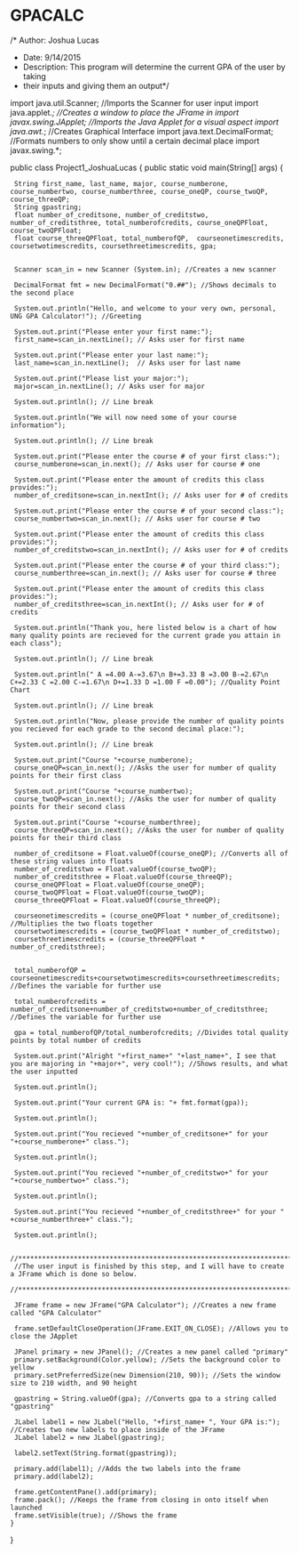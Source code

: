 # GPACALC
/* Author: Joshua Lucas
 * Date: 9/14/2015
 * Description: This program will determine the current GPA of the user by taking
 * their inputs and giving them an output*/

import java.util.Scanner; //Imports the Scanner for user input
import java.applet.*; //Creates a window to place the JFrame in
import javax.swing.JApplet; //Imports the Java Applet for a visual aspect
import java.awt.*; //Creates Graphical Interface
import java.text.DecimalFormat; //Formats numbers to only show until a certain decimal place
import javax.swing.*;
  
public class Project1_JoshuaLucas
{
    public static void main(String[] args)
    { 
      
     String first_name, last_name, major, course_numberone, course_numbertwo, course_numberthree, course_oneQP, course_twoQP, course_threeQP;
     String gpastring;
     float number_of_creditsone, number_of_creditstwo, number_of_creditsthree, total_numberofcredits, course_oneQPFloat, course_twoQPFloat;
     float course_threeQPFloat, total_numberofQP,  courseonetimescredits, coursetwotimescredits, coursethreetimescredits, gpa;
     
     
     Scanner scan_in = new Scanner (System.in); //Creates a new scanner
     
     DecimalFormat fmt = new DecimalFormat("0.##"); //Shows decimals to the second place
     
     System.out.println("Hello, and welcome to your very own, personal, UNG GPA Calculator!"); //Greeting
     
     System.out.print("Please enter your first name:");
     first_name=scan_in.nextLine(); // Asks user for first name
     
     System.out.print("Please enter your last name:");
     last_name=scan_in.nextLine();  // Asks user for last name
     
     System.out.print("Please list your major:");
     major=scan_in.nextLine(); // Asks user for major
     
     System.out.println(); // Line break
     
     System.out.println("We will now need some of your course information");
     
     System.out.println(); // Line break
      
     System.out.print("Please enter the course # of your first class:"); 
     course_numberone=scan_in.next(); // Asks user for course # one
     
     System.out.print("Please enter the amount of credits this class provides:");
     number_of_creditsone=scan_in.nextInt(); // Asks user for # of credits
     
     System.out.print("Please enter the course # of your second class:"); 
     course_numbertwo=scan_in.next(); // Asks user for course # two
     
     System.out.print("Please enter the amount of credits this class provides:");
     number_of_creditstwo=scan_in.nextInt(); // Asks user for # of credits
     
     System.out.print("Please enter the course # of your third class:"); 
     course_numberthree=scan_in.next(); // Asks user for course # three
     
     System.out.print("Please enter the amount of credits this class provides:");
     number_of_creditsthree=scan_in.nextInt(); // Asks user for # of credits
     
     System.out.println("Thank you, here listed below is a chart of how many quality points are recieved for the current grade you attain in each class");
     
     System.out.println(); // Line break
     
     System.out.println(" A =4.00 A-=3.67\n B+=3.33 B =3.00 B-=2.67\n C+=2.33 C =2.00 C-=1.67\n D+=1.33 D =1.00 F =0.00"); //Quality Point Chart
     
     System.out.println(); // Line break
     
     System.out.println("Now, please provide the number of quality points you recieved for each grade to the second decimal place:");
     
     System.out.println(); // Line break
     
     System.out.print("Course "+course_numberone);
     course_oneQP=scan_in.next(); //Asks the user for number of quality points for their first class
     
     System.out.print("Course "+course_numbertwo);
     course_twoQP=scan_in.next(); //Asks the user for number of quality points for their second class
     
     System.out.print("Course "+course_numberthree);
     course_threeQP=scan_in.next(); //Asks the user for number of quality points for their third class
     
     number_of_creditsone = Float.valueOf(course_oneQP); //Converts all of these string values into floats
     number_of_creditstwo = Float.valueOf(course_twoQP);
     number_of_creditsthree = Float.valueOf(course_threeQP);
     course_oneQPFloat = Float.valueOf(course_oneQP);
     course_twoQPFloat = Float.valueOf(course_twoQP);
     course_threeQPFloat = Float.valueOf(course_threeQP);
     
     courseonetimescredits = (course_oneQPFloat * number_of_creditsone); //Multiplies the two floats together
     coursetwotimescredits = (course_twoQPFloat * number_of_creditstwo);
     coursethreetimescredits = (course_threeQPFloat * number_of_creditsthree);
     
     
     total_numberofQP = courseonetimescredits+coursetwotimescredits+coursethreetimescredits; //Defines the variable for further use
     
     total_numberofcredits = number_of_creditsone+number_of_creditstwo+number_of_creditsthree; //Defines the variable for further use
     
     gpa = total_numberofQP/total_numberofcredits; //Divides total quality points by total number of credits
     
     System.out.print("Alright "+first_name+" "+last_name+", I see that you are majoring in "+major+", very cool!"); //Shows results, and what the user inputted
     
     System.out.println();
   
     System.out.print("Your current GPA is: "+ fmt.format(gpa));
     
     System.out.println();
     
     System.out.print("You recieved "+number_of_creditsone+" for your "+course_numberone+" class.");
     
     System.out.println();
     
     System.out.print("You recieved "+number_of_creditstwo+" for your "+course_numbertwo+" class.");
     
     System.out.println();
     
     System.out.print("You recieved "+number_of_creditsthree+" for your " +course_numberthree+" class.");
     
     System.out.println();
     
     //**************************************************************************************************
     //The user input is finished by this step, and I will have to create a JFrame which is done so below.
     //**************************************************************************************************
     
     JFrame frame = new JFrame("GPA Calculator"); //Creates a new frame called "GPA Calculator"
    
     frame.setDefaultCloseOperation(JFrame.EXIT_ON_CLOSE); //Allows you to close the JApplet 
     
     JPanel primary = new JPanel(); //Creates a new panel called "primary"
     primary.setBackground(Color.yellow); //Sets the background color to yellow
     primary.setPreferredSize(new Dimension(210, 90)); //Sets the window size to 210 width, and 90 height
     
     gpastring = String.valueOf(gpa); //Converts gpa to a string called "gpastring"
      
     JLabel label1 = new JLabel("Hello, "+first_name+ ", Your GPA is:"); //Creates two new labels to place inside of the JFrame
     JLabel label2 = new JLabel(gpastring);

     label2.setText(String.format(gpastring)); 
     
     primary.add(label1); //Adds the two labels into the frame
     primary.add(label2);
     
     frame.getContentPane().add(primary);
     frame.pack(); //Keeps the frame from closing in onto itself when launched
     frame.setVisible(true); //Shows the frame
    }
}
       
